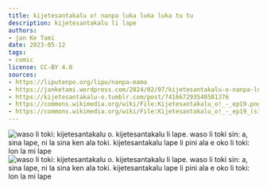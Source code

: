 ```yaml
---
title: kijetesantakalu o! nanpa luka luka luka tu tu
description: kijetesantakalu li lape
authors:
- jan Ke Tami
date: 2023-05-12
tags:
- comic
license: CC-BY 4.0
sources:
- https://liputenpo.org/lipu/nanpa-mama
- https://janketami.wordpress.com/2024/02/07/kijetesantakalu-o-nanpa-luka-luka-luka-tu-tu/
- https://kijetesantakalu-o.tumblr.com/post/741667293540581376
- https://commons.wikimedia.org/wiki/File:Kijetesantakalu_o!_-_ep19.png
- https://commons.wikimedia.org/wiki/File:Kijetesantakalu_o!_-_ep19_(sitelen_pona).png
---
```


![waso li toki: kijetesantakalu o. kijetesantakalu li lape. waso li toki sin: a, sina lape, ni la sina ken ala toki. kijetesantakalu lape li pini ala e oko li toki: lon la mi lape](https://upload.wikimedia.org/wikipedia/commons/2/22/Kijetesantakalu_o%21_-_ep19.png)
![waso li toki: kijetesantakalu o. kijetesantakalu li lape. waso li toki sin: a, sina lape, ni la sina ken ala toki. kijetesantakalu lape li pini ala e oko li toki: lon la mi lape](https://upload.wikimedia.org/wikipedia/commons/5/57/Kijetesantakalu_o%21_-_ep19_%28sitelen_pona%29.png)